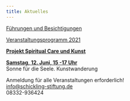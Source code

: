 ```yaml
---
title: Aktuelles
---
```

[Führungen und Besichtigungen](/fuehrungen/) 
  
[Veranstaltungsprogramm 2021](/veranstaltungen/2021/)
   

[**Projekt Spiritual Care und Kunst**](/spiritualcare/)

[**Samstag, 12. Juni, 15 -17 Uhr**](/spiritualcare/)  
Sonne für die Seele. Kunstwanderung


Anmeldung für alle Veranstaltungen erforderlich!  
info@schickling-stiftung.de    
08332-936424

